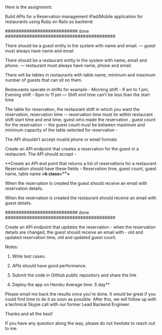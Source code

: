 Here is the assignment:

Build APIs for a Reservation management iPad/Mobile application for restaurants using Ruby on Rails as backend:

########################### done #########################################

There should be a guest entity in the system with name and email. — guest must always have name and email 

There should be a restaurant entity in the system with name, email and phone. — restaurant must always have name, phone and email.

There will be tables in restaurants with table name, minimum and maximum number of guests that can sit on them.

Restaurants operate in shifts for example - Morning shift - 9 am to 1 pm, Evening shift - 6pm to 11 pm — Shift end time can’t be less than the start time

The table for reservation, the restaurant shift in which you want the reservation, reservation time -- reservation time must lie within restaurant shift start time and end time, guest who made the reservation , guest count for the reservation -- the guest count must be between maximum and minimum capacity of the table selected for reservation -

The API shouldn’t accept invalid phone or email formats

Create an API endpoint that creates a reservation for the guest in a restaurant. The API should accept -

**Create an API end point that returns a list of reservations for a restaurant. Reservation should have these fields - Reservation time, guest count, guest name, table name **>b class="">**

When the reservation is created the guest should receive an email with reservation details.

When the reservation is created the restaurant should receive an email with guest details.

########################### done #########################################


Create an API endpoint that updates the reservation - when the reservation details are changed, the guest should receive an email with - old and updated reservation time, old and updated guest count.


Notes:

1. Write test cases.

2. APIs should have good performance.

3. Submit the code in GitHub public repository and share the link

4. Deploy the app on Heroku Average time .5 day**

Please email me back the results once you're done. It would be great if you could find time to do it as soon as possible. After this, we will follow up with a technical Skype call with our former Lead Backend Engineer.

Thanks and all the best!

If you have any question along the way, please do not hesitate to reach out to me.